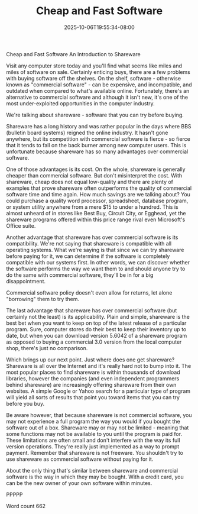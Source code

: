 ﻿---
title: "Cheap and Fast Software"
date: 2025-10-06T19:55:34-08:00
description: "TXT Tips for Web Success"
featured_image: "/images/TXT.jpg"
tags: ["TXT"]
---

Cheap and Fast Software
An Introduction to Shareware

Visit any computer store today and you'll find what seems like miles and miles of software on sale. Certainly enticing buys, there are a few problems with buying software off the shelves. On the shelf, software - otherwise known as "commercial software" - can be expensive, and incompatible, and outdated when compared to what's available online. Fortunately, there's an alternative to commercial software and although it isn't new, it's one of the most under-exploited opportunities in the computer industry. 

We're talking about shareware - software that you can try before buying. 

Shareware has a long history and was rather popular in the days where BBS (bulletin board systems) reigned the online industry. It hasn't gone anywhere, but its competition with commercial software is fierce - so fierce that it tends to fall on the back burner among new computer users. This is unfortunate because shareware has so many advantages over commercial software.

One of those advantages is its cost. On the whole, shareware is generally cheaper than commercial software. But don't misinterpret the cost. With shareware, cheap does not equal low-quality and there are plenty of examples that prove shareware often outperforms the quality of commercial software time and time again. How much savings are we talking about? You could purchase a quality word processor, spreadsheet, database program, or system utility anywhere from a mere $15 to under a hundred. This is almost unheard of in stores like Best Buy, Circuit City, or Egghead, yet the shareware programs offered within this price range rival even Microsoft's Office suite.

Another advantage that shareware has over commercial software is its compatibility. We're not saying that shareware is compatible with all operating systems. What we're saying is that since we can try shareware before paying for it, we can determine if the software is completely compatible with our systems first. In other words, we can discover whether the software performs the way we want them to and should anyone try to do the same with commercial software, they'll be in for a big disappointment.

Commercial software policy doesn't even allow for returns, let alone "borrowing" them to try them.
 
The last advantage that shareware has over commercial software (but certainly not the least) is its applicability. Plain and simple, shareware is the best bet when you want to keep on top of the latest release of a particular program. Sure, computer stores do their best to keep their inventory up to date, but when you can download version 5.6042 of a shareware program as opposed to buying a commercial 3.0 version from the local computer shop, there's just no comparison.

Which brings up our next point. Just where does one get shareware? Shareware is all over the Internet and it's really hard not to bump into it. The most popular places to find shareware is within thousands of download libraries, however the companies (and even independent programmers behind shareware) are increasingly offering shareware from their own websites. A simple Google or Yahoo search for a particular type of program will yield all sorts of results that point you toward items that you can try before you buy.

Be aware however, that because shareware is not commercial software, you may not experience a full program the way you would if you bought the software out of a box. Shareware may or may not be limited - meaning that some functions may not be available to you until the program is paid for. These limitations are often small and don't interfere with the way its full version operations. They're really just implemented as a way to prompt payment. Remember that shareware is not freeware. You shouldn't try to use shareware as commercial software without paying for it.

About the only thing that's similar between shareware and commercial software is the way in which they may be bought. With a credit card, you can be the new owner of your own software within minutes. 

PPPPP

Word count 662

